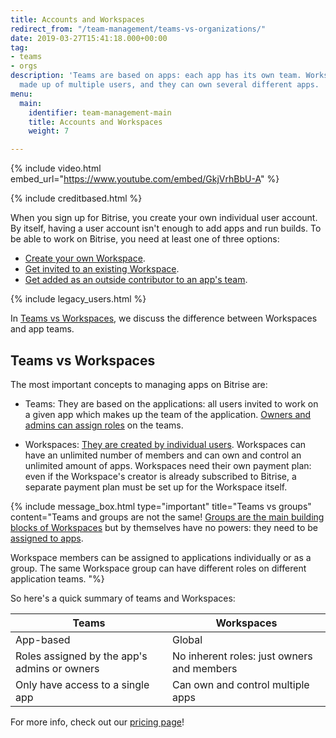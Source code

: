 ```yaml
---
title: Accounts and Workspaces
redirect_from: "/team-management/teams-vs-organizations/"
date: 2019-03-27T15:41:18.000+00:00
tag:
- teams
- orgs
description: 'Teams are based on apps: each app has its own team. Workspaces are
  made up of multiple users, and they can own several different apps. '
menu:
  main:
    identifier: team-management-main
    title: Accounts and Workspaces
    weight: 7

---
```

{% include video.html embed_url="https://www.youtube.com/embed/GkjVrhBbU-A" %}

{% include creditbased.html %}

When you sign up for Bitrise, you create your own individual user account. By itself, having a user account isn't enough to add apps and run builds. To be able to work on Bitrise, you need at least one of three options:

- [Create your own Workspace](/team-management/organizations/creating-org/).
- [Get invited to an existing Workspace](/team-management/organizations/members-organizations/).
- [Get added as an outside contributor to an app's team](/team-management/organizations/managing-apps#adding-contributors-to-an-app).

{% include legacy_users.html %}

In [Teams vs Workspaces](/team-management/teams-vs-organizations-index#teams-vs-workspaces), we discuss the difference between Workspaces and app teams. 

## Teams vs Workspaces

The most important concepts to managing apps on Bitrise are:

* Teams: They are based on the applications: all users invited to work on a given app which makes up the team of the application. [Owners and admins can assign roles](/team-management/user-roles-on-app-teams/) on the teams.

* Workspaces: [They are created by individual users](/team-management/organizations/creating-org/). Workspaces can have an unlimited number of members and can own and control an unlimited amount of apps. Workspaces need their own payment plan: even if the Workspace's creator is already subscribed to Bitrise, a separate payment plan must be set up for the Workspace itself.

{% include message_box.html type="important" title="Teams vs groups" content="Teams and groups are not the same! [Groups are the main building blocks of Workspaces](/team-management/organizations/members-organizations/) but by themselves have no powers: they need to be [assigned to apps](/team-management/organizations/managing-apps/#assigning-groups-to-apps).

Workspace members can be assigned to applications individually or as a group. The same Workspace group can have different roles on different application teams. "%}

So here's a quick summary of teams and Workspaces:

| Teams | Workspaces |
| --- | --- |
| App-based | Global |
| Roles assigned by the app's admins or owners | No inherent roles: just owners and members |
| Only have access to a single app | Can own and control multiple apps |

For more info, check out our [pricing page](https://www.bitrise.io/pricing/)!